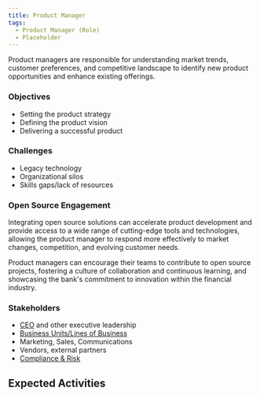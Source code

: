 ```yaml
---
title: Product Manager
tags:
  - Product Manager (Role)
  - Placeholder
---  
```


<BoxOut title="IT Department / Developers" image="/img/bok/roles/developer.png">

Product managers are responsible for understanding market trends, customer preferences, and competitive landscape to identify new product opportunities and enhance existing offerings. 

### Objectives

- Setting the product strategy
- Defining the product vision
- Delivering a successful product

### Challenges

- Legacy technology                   
- Organizational silos
- Skills gaps/lack of resources

### Open Source Engagement

Integrating open source solutions can accelerate product development and provide access to a wide range of cutting-edge tools and technologies, allowing the product manager to respond more effectively to market changes, competition, and evolving customer needs. 

Product managers can encourage their teams to contribute to open source projects, fostering a culture of collaboration and continuous learning, and showcasing the bank's commitment to innovation within the financial industry.

### Stakeholders

- [CEO](CEO) and other executive leadership
- [Business Units/Lines of Business](Business)
- Marketing, Sales, Communications
- Vendors, external partners
- [Compliance & Risk](Compliance)

</BoxOut>

## Expected Activities

<BokTagList tag="Product Manager (Role)" filter="Activities" />
